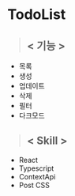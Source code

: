 # TodoList

> ##  < 기능 >
- 목록
- 생성
- 업데이트
- 삭제
- 필터
- 다크모드 


>## < Skill >
- React
- Typescript 
- ContextApi
- Post CSS
